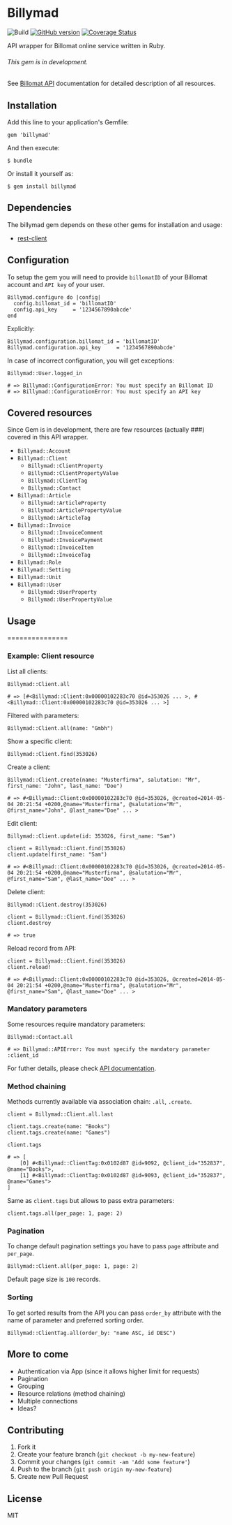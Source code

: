 Billymad
========
![Build](https://github.com/coderxin/billymad/actions/workflows/master.yml/badge.svg)
[![GitHub version](https://badge.fury.io/gh/coderxin%2Fbillymad.svg)](http://badge.fury.io/gh/coderxin%2Fbillymad)
[![Coverage Status](https://coveralls.io/repos/coderxin/billymad/badge.png?branch=master)](https://coveralls.io/r/coderxin/billymad?branch=master)

API wrapper for Billomat online service written in Ruby.

###### This gem is in development.

See [Billomat API](http://www.billomat.com/en/api) documentation for detailed description of all resources.

## Installation

Add this line to your application's Gemfile:

    gem 'billymad'

And then execute:

    $ bundle

Or install it yourself as:

    $ gem install billymad

## Dependencies

The billymad gem depends on these other gems for installation and usage:

  - [rest-client](https://github.com/rest-client/rest-client)

## Configuration

To setup the gem you will need to provide `billomatID` of your Billomat account and `API key` of your user.

    Billymad.configure do |config|
      config.billomat_id = 'billomatID'
      config.api_key     = '1234567890abcde'
    end

Explicitly:

    Billymad.configuration.billomat_id = 'billomatID'
    Billymad.configuration.api_key     = '1234567890abcde'

In case of incorrect configuration, you will get exceptions:

    Billymad::User.logged_in

    # => Billymad::ConfigurationError: You must specify an Billomat ID
    # => Billymad::ConfigurationError: You must specify an API key

## Covered resources

Since Gem is in development, there are few resources (actually ###) covered in this API wrapper.

  - `Billymad::Account`
  - `Billymad::Client`
  	- `Billymad::ClientProperty`
    - `Billymad::ClientPropertyValue`
    - `Billymad::ClientTag`
    - `Billymad::Contact`
  - `Billymad::Article`
    - `Billymad::ArticleProperty`
    - `Billymad::ArticlePropertyValue`
    - `Billymad::ArticleTag`
  - `Billymad::Invoice`
    - `Billymad::InvoiceComment`
    - `Billymad::InvoicePayment`
    - `Billymad::InvoiceItem`
    - `Billymad::InvoiceTag`
  - `Billymad::Role`
  - `Billymad::Setting`
  - `Billymad::Unit`
  - `Billymad::User`
    - `Billymad::UserProperty`
    - `Billymad::UserPropertyValue`

## Usage

===============

### Example: Client resource

List all clients:

    Billymad::Client.all

    # => [#<Billymad::Client:0x00000102283c70 @id=353026 ... >, #<Billymad::Client:0x00000102283c70 @id=353026 ... >]

Filtered with parameters:

    Billymad::Client.all(name: "Gmbh")

Show a specific client:

    Billymad::Client.find(353026)

Create a client:

    Billymad::Client.create(name: "Musterfirma", salutation: "Mr", first_name: "John", last_name: "Doe")

    # => #<Billymad::Client:0x00000102283c70 @id=353026, @created=2014-05-04 20:21:54 +0200,@name="Musterfirma", @salutation="Mr", @first_name="John", @last_name="Doe" ... >

Edit client:

    Billymad::Client.update(id: 353026, first_name: "Sam")

    client = Billymad::Client.find(353026)
    client.update(first_name: "Sam")

    # => #<Billymad::Client:0x00000102283c70 @id=353026, @created=2014-05-04 20:21:54 +0200,@name="Musterfirma", @salutation="Mr", @first_name="Sam", @last_name="Doe" ... >

Delete client:

    Billymad::Client.destroy(353026)

    client = Billymad::Client.find(353026)
    client.destroy

    # => true

Reload record from API:

    client = Billymad::Client.find(353026)
    client.reload!

    # => #<Billymad::Client:0x00000102283c70 @id=353026, @created=2014-05-04 20:21:54 +0200,@name="Musterfirma", @salutation="Mr", @first_name="Sam", @last_name="Doe" ... >

### Mandatory parameters

Some resources require mandatory parameters:

    Billymad::Contact.all

    # => Billymad::APIError: You must specify the mandatory parameter :client_id

For futher details, please check [API documentation](http://www.billomat.com/en/api).

### Method chaining

Methods currently available via association chain: `.all`, `.create`.


	client = Billymad::Client.all.last

	client.tags.create(name: "Books")
	client.tags.create(name: "Games")

	client.tags

	# => [
    	[0] #<Billymad::ClientTag:0x0102d87 @id=9092, @client_id="352837", @name="Books">,
    	[1] #<Billymad::ClientTag:0x0102d87 @id=9093, @client_id="352837", @name="Games">
	]

Same as `client.tags` but allows to pass extra parameters:

	client.tags.all(per_page: 1, page: 2)

### Pagination

To change default pagination settings you have to pass `page` attribute and `per_page`.

	Billymad::Client.all(per_page: 1, page: 2)

Default page size is `100` records.

### Sorting

To get sorted results from the API you can pass `order_by` attribute with the name of parameter and preferred sorting order.

	Billymad::ClientTag.all(order_by: "name ASC, id DESC")

## More to come

  - Authentication via App (since it allows higher limit for requests)
  - Pagination
  - Grouping
  - Resource relations (method chaining)
  - Multiple connections
  - Ideas?

## Contributing

1. Fork it
2. Create your feature branch (`git checkout -b my-new-feature`)
3. Commit your changes (`git commit -am 'Add some feature'`)
4. Push to the branch (`git push origin my-new-feature`)
5. Create new Pull Request

## License

MIT



